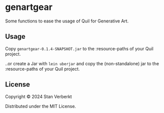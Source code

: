 # genartgear

Some functions to ease the usage of Quil for Generative Art.

## Usage

Copy `genartgear-0.1.4-SNAPSHOT.jar` to the :resource-paths of your Quil project. 

..or create a Jar with `lein uberjar` and copy the (non-standalone) jar to the :resource-paths of your Quil project.

## License

Copyright © 2024 Stan Verberkt

Distributed under the MIT License.
